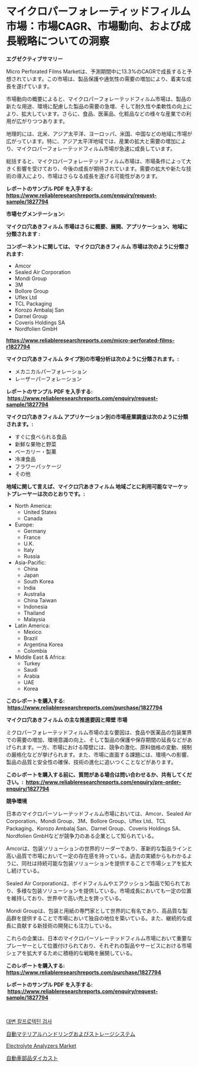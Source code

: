 <p><h1>マイクロパーフォレーティッドフィルム市場：市場CAGR、市場動向、および成長戦略についての洞察</h1></p><p><strong>エグゼクティブサマリー</strong></p>
<p><p>Micro Perforated Films Marketは、予測期間中に13.3%のCAGRで成長すると予想されています。この市場は、製品保護や通気性の需要の増加により、着実な成長を遂げています。</p><p>市場動向の概要によると、マイクロパーフォレーテッドフィルム市場は、製品の新たな用途、環境に配慮した製品の需要の急増、そして耐久性や柔軟性の向上により、拡大しています。さらに、食品、医薬品、化粧品などの様々な産業での利用が広がりつつあります。</p><p>地理的には、北米、アジア太平洋、ヨーロッパ、米国、中国などの地域に市場が広がっています。特に、アジア太平洋地域では、産業の拡大と需要の増加により、マイクロパーフォレーテッドフィルム市場が急速に成長しています。</p><p>総括すると、マイクロパーフォレーテッドフィルム市場は、市場条件によって大きく影響を受けており、今後の成長が期待されています。需要の拡大や新たな技術の導入により、市場はさらなる成長を遂げる可能性があります。</p></p>
<p><strong>レポートのサンプル PDF を入手する: <a href="https://www.reliableresearchreports.com/enquiry/request-sample/1827794">https://www.reliableresearchreports.com/enquiry/request-sample/1827794</a></strong></p>
<p><strong>市場セグメンテーション:</strong></p>
<p><strong> マイクロ穴あきフィルム 市場はさらに概要、展開、アプリケーション、地域に分類されます :</strong></p>
<p><strong>コンポーネントに関しては、 マイクロ穴あきフィルム 市場は次のように分類されます: &nbsp;</strong></p>
<p><ul><li>Amcor</li><li>Sealed Air Corporation</li><li>Mondi Group</li><li>3M</li><li>Bollore Group</li><li>Uflex Ltd</li><li>TCL Packaging</li><li>Korozo Ambalaj San</li><li>Darnel Group</li><li>Coveris Holdings SA</li><li>Nordfolien GmbH</li></ul></p>
<p><strong><a href="https://www.reliableresearchreports.com/micro-perforated-films-r1827794">https://www.reliableresearchreports.com/micro-perforated-films-r1827794</a></strong></p>
<p><strong> マイクロ穴あきフィルム タイプ別の市場分析は次のように分類されます。:</strong></p>
<p><ul><li>メカニカルパーフォレーション</li><li>レーザーパーフォレーション</li></ul></p>
<p><strong>レポートのサンプル PDF を入手する: &nbsp;<a href="https://www.reliableresearchreports.com/enquiry/request-sample/1827794">https://www.reliableresearchreports.com/enquiry/request-sample/1827794</a></strong></p>
<p><strong> マイクロ穴あきフィルム アプリケーション別の市場産業調査は次のように分類されます。:</strong></p>
<p><ul><li>すぐに食べられる食品</li><li>新鮮な果物と野菜</li><li>ベーカリー・製菓</li><li>冷凍食品</li><li>フラワーパッケージ</li><li>その他</li></ul></p>
<p><strong>地域に関して言えば、マイクロ穴あきフィルム 地域ごとに利用可能なマーケットプレーヤーは次のとおりです。:</strong></p>
<p><ul>
    <li>
        North America:
        <ul>
            <li>United States</li>
            <li>Canada</li>
        </ul>
    </li>
    <li>
        Europe:
        <ul>
            <li>Germany</li>
            <li>France</li>
            <li>U.K.</li>
            <li>Italy</li>
            <li>Russia</li>
        </ul>
    </li>
    <li>
        Asia-Pacific:
        <ul>
            <li>China</li>
            <li>Japan</li>
            <li>South Korea</li>
            <li>India</li>
            <li>Australia</li>
            <li>China Taiwan</li>
            <li>Indonesia</li>
            <li>Thailand</li>
            <li>Malaysia</li>
        </ul>
    </li>
    <li>
        Latin America:
        <ul>
            <li>Mexico</li>
            <li>Brazil</li>
            <li>Argentina Korea</li>
            <li>Colombia</li>
        </ul>
    </li>
    <li>
        Middle East & Africa:
        <ul>
            <li>Turkey</li>
            <li>Saudi</li>
            <li>Arabia</li>
            <li>UAE</li>
            <li>Korea</li>
        </ul>
    </li>
    </ul></p>
<p><strong>このレポートを購入する: &nbsp;<a href="https://www.reliableresearchreports.com/purchase/1827794">https://www.reliableresearchreports.com/purchase/1827794</a></strong></p>
<p><strong>マイクロ穴あきフィルム の主な推進要因と障壁 市場</strong></p>
<p><p>ミクロパーフォレーテッドフィルム市場の主な要因は、食品や医薬品の包装業界での需要の増加、環境意識の向上、そして製品の保護や保存期間の延長などがあげられます。一方、市場における障壁には、競争の激化、原料価格の変動、規制の厳格化などが挙げられます。また、市場に直面する課題には、環境への影響、製品の品質と安全性の確保、技術の進化に追いつくことなどがあります。</p></p>
<p><strong>このレポートを購入する前に、質問がある場合は問い合わせるか、共有してください。:&nbsp; <a href="https://www.reliableresearchreports.com/enquiry/pre-order-enquiry/1827794">https://www.reliableresearchreports.com/enquiry/pre-order-enquiry/1827794</a></strong></p>
<p><strong>競争環境</strong></p>
<p><p>日本のマイクロパーソレーテッドフィルム市場においては、Amcor、Sealed Air Corporation、Mondi Group、3M、Bollore Group、Uflex Ltd、TCL Packaging、Korozo Ambalaj San、Darnel Group、Coveris Holdings SA、Nordfolien GmbHなどが競争力のある企業として知られている。</p><p>Amcorは、包装ソリューションの世界的リーダーであり、革新的な製品ラインと高い品質で市場において一定の存在感を持っている。過去の実績からもわかるように、同社は持続可能な包装ソリューションを提供することで市場シェアを拡大し続けている。</p><p>Sealed Air Corporationは、ボイドフィルムやエアクッション製品で知られており、多様な包装ソリューションを提供している。市場成長においても一定の位置を維持しており、世界中で高い売上を誇っている。</p><p>Mondi Groupは、包装と用紙の専門家として世界的に有名であり、高品質な製品群を提供することで市場において独自の地位を築いている。また、継続的な成長に貢献する新技術の開発にも注力している。</p><p>これらの企業は、日本のマイクロパーソレーテッドフィルム市場において重要なプレーヤーとして位置付けられており、それぞれの製品やサービスにおける市場シェアを拡大するために積極的な戦略を展開している。</p></p>
<p><strong>このレポートを購入する: &nbsp; <a href="https://www.reliableresearchreports.com/purchase/1827794">https://www.reliableresearchreports.com/purchase/1827794</a></strong></p>
<p><strong>レポートのサンプル PDF を入手する: &nbsp;<a href="https://www.reliableresearchreports.com/enquiry/request-sample/1827794">https://www.reliableresearchreports.com/enquiry/request-sample/1827794</a></strong><strong></strong></p>
<p>&nbsp;</p>
<p><p><a href="https://github.com/RichardLueilwitz787/Market-Research-Report-List-1/blob/main/218442619683.md">대변 칼프로텍틴 검사</a></p><p><a href="https://github.com/JacksonWiza1924/Market-Research-Report-List-1/blob/main/425253521113.md">自動マテリアルハンドリングおよびストレージシステム</a></p><p><a href="https://github.com/Sherrillcrooksxa8i18ucf2m/Market-Research-Report-List-1/blob/main/electrolyte-analyzers-market.md">Electrolyte Analyzers Market</a></p><p><a href="https://github.com/Calvi3ynJerde867/Market-Research-Report-List-1/blob/main/776626221112.md">自動車部品ダイカスト</a></p></p>